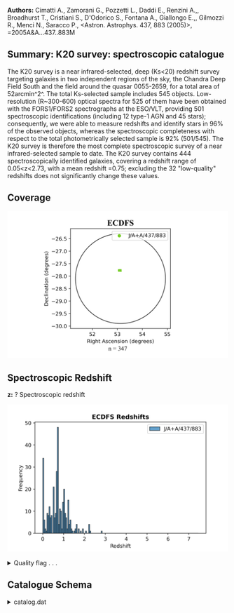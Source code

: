 **Authors:** Cimatti A., Zamorani G., Pozzetti L., Daddi E., Renzini A.,, Broadhurst T., Cristiani S., D'Odorico S., Fontana A., Giallongo E.,, Gilmozzi R., Menci N., Saracco P., <Astron. Astrophys. 437, 883 (2005)>, =2005A&A...437..883M

## Summary: K20 survey: spectroscopic catalogue 

The K20 survey is a near infrared-selected, deep (Ks<20) redshift survey targeting galaxies in two independent regions of the sky, the Chandra Deep Field South and the field around the quasar 0055-2659, for a total area of 52arcmin^2^. The total Ks-selected sample includes 545 objects. Low-resolution (R~300-600) optical spectra for 525 of them have been obtained with the FORS1/FORS2 spectrographs at the ESO/VLT, providing 501 spectroscopic identifications (including 12 type-1 AGN and 45 stars); consequently, we were able to measure redshifts and identify stars in 96% of the observed objects, whereas the spectroscopic completeness with respect to the total photometrically selected sample is 92% (501/545). The K20 survey is therefore the most complete spectroscopic survey of a near infrared-selected sample to date. The K20 survey contains 444 spectroscopically identified galaxies, covering a redshift range of 0.05<z<2.73, with a mean redshift <z>=0.75; excluding the 32 "low-quality" redshifts does not significantly change these values.
## Coverage
![image](https://raw.githubusercontent.com/joshgithubbin/Sherlock-DDF/refs/heads/main/Catalogue%20Plotting/Catalogues/J-A+A-437-883/Subcatalogues/ECDFS/Plots/fieldcover.png)
## Spectroscopic Redshift 
 
**z:** ? Spectroscopic redshift 
 

![image](https://raw.githubusercontent.com/joshgithubbin/Sherlock-DDF/refs/heads/main/Catalogue%20Plotting/Catalogues/J-A+A-437-883/Subcatalogues/ECDFS/Plots/zspec.png)
<details>
<summary>Quality flag . . .</summary>

![image](https://raw.githubusercontent.com/joshgithubbin/Sherlock-DDF/refs/heads/main/Catalogue%20Plotting/Catalogues/J-A+A-437-883/Subcatalogues/ECDFS/Plots/q_zspec.png)</details>
## Catalogue Schema

<details>
<summary>catalog.dat</summary>

| Bytes   | Format   | Units        | Label         | Explanations                                                  |
|:--------|:---------|:-------------|:--------------|:--------------------------------------------------------------|
| 1- 11   | A11      | ---          | Seq           | K20 identification number,                                    |
| 13- 14  | I2       | h            | RAh           | Right ascension (J2000.0)                                     |
| 16- 17  | I2       | min          | RAm           | Right ascension (J2000.0)                                     |
| 19- 24  | F6.3     | s            | RAs           | Right ascension (J2000.0)                                     |
| 26      | A1       | ---          | DE-           | Declination sign (J2000.0)                                    |
| 27- 28  | I2       | deg          | DEd           | Declination (J2000.0)                                         |
| 30- 31  | I2       | arcmin       | DEm           | Declination (J2000.0)                                         |
| 33- 37  | F5.2     | arcsec       | DEs           | Declination (J2000.0)                                         |
| 39- 43  | F5.2     | mag          | Ksmag         | Total (SExtractor BEST) Ks-band magnitude                     |
| 45- 48  | F4.2     | mag          | R-K           | R-K colour index, measured in a 2"-diameter                   |
| 50- 54  | F5.3     | ---          | z             | ? Spectroscopic redshift                                      |
| 55      | A1       | ---          | ---           | [I] (indef) when no redshift (q_z=-1)                         |
| 56- 57  | I2       | ---          | q_z           | [-1/1]? Quality flag on redshfit (1)                          |
| 59- 61  | A3       | ---          | Class         | Spectroscopic classes code (2)                                |
| 63- 79  | A17      | ---          | FileName      | Spectra file name in "sp" subdirectory                        |
| 81- 92  | A12      | ---          | Com           | Comment                                                       |
| 1       | =        | solid        | redshift      | determination;                                                |
| 0       | =        | tentative    | redshift      | determination;                                                |
| 1       | =        | no           | redshfit      | determination.                                                |
| 0       | =        | objects      | classified    | as stars;                                                     |
| 1       | =        | red          | passive       | early-type galaxies;                                          |
| 2       | =        | blue         | emission-line | galaxies;                                                     |
| 5       | =        | intermediate | galaxies      | with emission lines but red continuum indices;                |
| 3       | =        | galaxies     | which         | are not included in one of the three previous classes;        |
| 4       | =        | broad-line   | AGN.          | We remind that objects with only a tentative redshift (q_z=0) |

**Note**: Quality flag on redshfit as follows:
      1 = solid redshift determination;
      0 = tentative redshift determination;
     -1 = no redshfit determination.
Note (2): Spectroscopic classes as follows:
      0 = objects classified as stars;
      1 = red passive early-type galaxies;
      2 = blue emission-line galaxies;
    1.5 = intermediate galaxies with emission lines but red continuum indices;
      3 = galaxies which are not included in one of the three previous classes;
      4 = broad-line AGN.
      We remind that objects with only a tentative redshift (q_z=0)
      are not classified.

</details>
